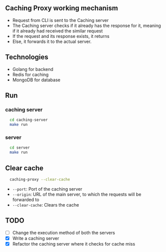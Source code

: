 ## Caching Proxy working mechanism
* Request from CLI is sent to the Caching server  
* The Caching server checks if it already has the response for it, meaning if it already had received the similar request 
* If the request and its response exists, it returns
* Else, it forwards it to the actual server.

## Technologies 
* Golang for backend
* Redis for caching
* MongoDB for database
 

## Run 
### caching server
```bash
  cd caching-server
  make run
```

### server
```bash
  cd server
  make run
```

## Clear cache
```bash
  caching-proxy --clear-cache
```

* `--port`: Port of the caching server
* `--origin`: URL of the main server, to which the requests will be forwarded to
* `--clear-cache`: Clears the cache


## TODO
- [ ] Change the execution method of both the servers
- [X] Write a caching server 
- [X] Refactor the caching server where it checks for cache miss
